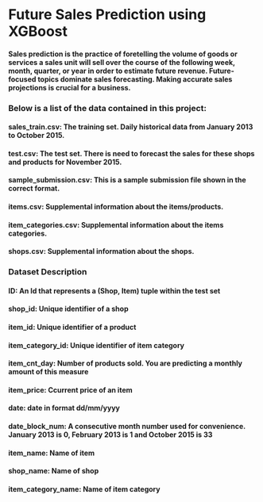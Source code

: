 # Future Sales Prediction using XGBoost

#### Sales prediction is the practice of foretelling the volume of goods or services a sales unit will sell over the course of the following week, month, quarter, or year in order to estimate future revenue. Future-focused topics dominate sales forecasting. Making accurate sales projections is crucial for a business.

### Below is a list of the data contained in this project:
#### sales_train.csv: The training set. Daily historical data from January 2013 to October 2015.
#### test.csv: The test set. There is need to forecast the sales for these shops and products for November 2015.
#### sample_submission.csv: This is a sample submission file shown in the correct format.
#### items.csv: Supplemental information about the items/products.
#### item_categories.csv: Supplemental information about the items categories.
#### shops.csv: Supplemental information about the shops.


### Dataset Description
#### ID: An Id that represents a (Shop, Item) tuple within the test set
#### shop_id: Unique identifier of a shop
#### item_id: Unique identifier of a product
#### item_category_id: Unique identifier of item category
#### item_cnt_day: Number of products sold. You are predicting a monthly amount of this measure
#### item_price: Ccurrent price of an item
#### date: date in format dd/mm/yyyy
#### date_block_num: A consecutive month number used for convenience. January 2013 is 0, February 2013 is 1 and October 2015 is 33
#### item_name: Name of item
#### shop_name: Name of shop
#### item_category_name: Name of item category